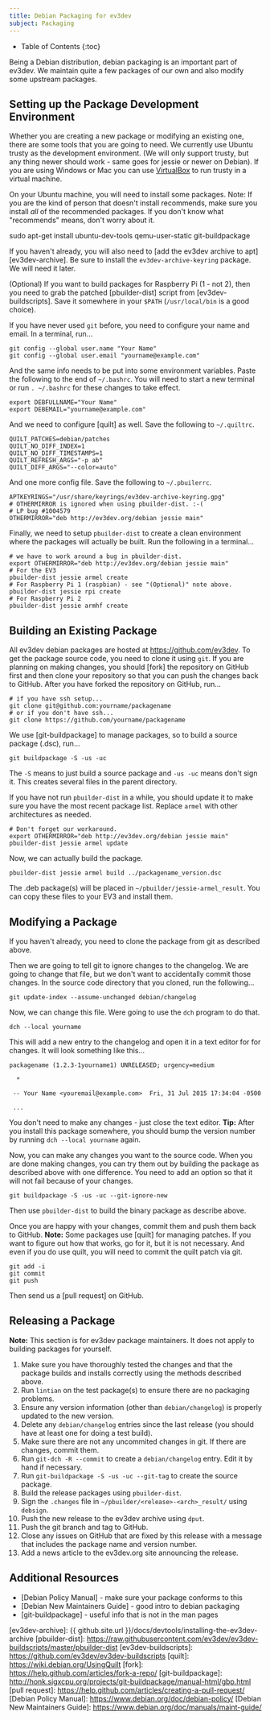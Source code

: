 ```yaml
---
title: Debian Packaging for ev3dev
subject: Packaging
---
```


* Table of Contents
{:toc}

Being a Debian distribution, debian packaging is an important part of ev3dev.
We maintain quite a few packages of our own and also modify some upstream
packages.

## Setting up the Package Development Environment

Whether you are creating a new package or modifying an existing one, there are
some tools that you are going to need. We currently use Ubuntu trusty as the
development environment. (We will only support trusty, but any thing newer should
work - same goes for jessie or newer on Debian). If you are using Windows or Mac
you can use [VirtualBox] to run trusty in a virtual machine.

On your Ubuntu machine, you will need to install some packages.
Note: If you are the kind of person that doesn't install recommends, make sure
you install *all* of the recommended packages. If you don't know what
"recommends" means, don't worry about it.

   sudo apt-get install ubuntu-dev-tools qemu-user-static git-buildpackage

If you haven't already, you will also need to [add the ev3dev archive to apt][ev3dev-archive].
Be sure to install the `ev3dev-archive-keyring` package. We will need it later.

(Optional) If you want to build packages for Raspberry Pi (1 - not 2), then you
need to grab the patched [pbuilder-dist] script from [ev3dev-buildscripts].
Save it somewhere in your `$PATH` (`/usr/local/bin` is a good choice).

If you have never used `git` before, you need to configure your name and email.
In a terminal, run...

    git config --global user.name "Your Name"
    git config --global user.email "yourname@example.com"

And the same info needs to be put into some environment variables. Paste the
following to the end of `~/.bashrc`. You will need to start a new terminal
or run `. ~/.bashrc` for these changes to take effect.

    export DEBFULLNAME="Your Name"
    export DEBEMAIL="yourname@example.com"

And we need to configure [quilt] as well. Save the following to `~/.quiltrc`.

    QUILT_PATCHES=debian/patches
    QUILT_NO_DIFF_INDEX=1
    QUILT_NO_DIFF_TIMESTAMPS=1
    QUILT_REFRESH_ARGS="-p ab"
    QUILT_DIFF_ARGS="--color=auto"

And one more config file. Save the following to `~/.pbuilerrc`.

    APTKEYRINGS="/usr/share/keyrings/ev3dev-archive-keyring.gpg"
    # OTHERMIRROR is ignored when using pbuilder-dist. :-(
    # LP bug #1004579
    OTHERMIRROR="deb http://ev3dev.org/debian jessie main"

Finally, we need to setup `pbuilder-dist` to create a clean environment where
the packages will actually be built. Run the following in a terminal...

    # we have to work around a bug in pbuilder-dist.
    export OTHERMIRROR="deb http://ev3dev.org/debian jessie main"
    # For the EV3
    pbuilder-dist jessie armel create
    # For Raspberry Pi 1 (raspbian) - see "(Optional)" note above.
    pbuilder-dist jessie rpi create
    # For Raspberry Pi 2
    pbuilder-dist jessie armhf create

## Building an Existing Package

All ev3dev debian packages are hosted at <https://github.com/ev3dev>. To get the
package source code, you need to clone it using `git`. If you are planning
on making changes, you should [fork] the repository on GitHub first and then
clone your repository so that you can push the changes back to GitHub. After you
have forked the repository on GitHub, run...

    # if you have ssh setup...
    git clone git@github.com:yourname/packagename
    # or if you don't have ssh...
    git clone https://github.com/yourname/packagename

We use [git-buildpackage] to manage packages, so to build a source package (.dsc),
run...

    git buildpackage -S -us -uc

The `-S` means to just build a source package and `-us -uc` means don't sign it.
This creates several files in the parent directory.

If you have not run `pbuilder-dist` in a while, you should update it to make sure
you have the most recent package list. Replace `armel` with other architectures
as needed.

    # Don't forget our workaround.
    export OTHERMIRROR="deb http://ev3dev.org/debian jessie main"
    pbuilder-dist jessie armel update

Now, we can actually build the package.

    pbuilder-dist jessie armel build ../packagename_version.dsc

The .deb package(s) will be placed in `~/pbuilder/jessie-armel_result`. You can
copy these files to your EV3 and install them.

## Modifying a Package

If you haven't already, you need to clone the package from git as described above.

Then we are going to tell git to ignore changes to the changelog. We are going
to change that file, but we don't want to accidentally commit those changes.
In the source code directory that you cloned, run the following...

    git update-index --assume-unchanged debian/changelog

Now, we can change this file. Were going to use the `dch` program to do that.

    dch --local yourname

This will add a new entry to the changelog and open it in a text editor for
for changes. It will look something like this...

    packagename (1.2.3-1yourname1) UNRELEASED; urgency=medium

      *

     -- Your Name <youremail@example.com>  Fri, 31 Jul 2015 17:34:04 -0500

     ...

You don't need to make any changes - just close the text editor. **Tip:** After
you install this package somewhere, you should bump the version number by running
`dch --local yourname` again.

Now, you can make any changes you want to the source code. When you are done
making changes, you can try them out by building the package as described above
with one difference. You need to add an option so that it will not fail because
of your changes.

    git buildpackage -S -us -uc --git-ignore-new

Then use `pbuilder-dist` to build the binary package as describe above.

Once you are happy with your changes, commit them and push them back to GitHub.
**Note:** Some packages use [quilt] for managing patches. If you want to figure
out how that works, go for it, but it is not necessary. And even if you do use
quilt, you will need to commit the quilt patch via git.

    git add -i
    git commit
    git push

Then send us a [pull request] on GitHub.

## Releasing a Package

**Note:** This section is for ev3dev package maintainers. It does not apply to
building packages for yourself.

1.  Make sure you have thoroughly tested the changes and that the package builds
    and installs correctly using the methods described above.
2.  Run `lintian` on the test package(s) to ensure there are no packaging problems.
3.  Ensure any version information (other than `debian/changelog`) is properly
    updated to the new version.
4.  Delete any `debian/changelog` entries since the last release (you should
    have at least one for doing a test build).
5.  Make sure there are not any uncommited changes in git. If there are changes,
    commit them.
6.  Run `git-dch -R --commit` to create a `debian/changelog` entry. Edit it by
    hand if necessary.
7.  Run `git-buildpackage -S -us -uc --git-tag` to create the source package.
8.  Build the release packages using `pbuilder-dist`.
9.  Sign the `.changes` file in `~/pbuilder/<release>-<arch>_result/` using `debsign`.
10. Push the new release to the ev3dev archive using `dput`.
11. Push the git branch and tag to GitHub.
12. Close any issues on GitHub that are fixed by this release with a message
    that includes the package name and version number.
13. Add a news article to the ev3dev.org site announcing the release.

## Additional Resources

* [Debian Policy Manual] - make sure your package conforms to this
* [Debian New Maintainers Guide] - good intro to debian packaging
* [git-buildpackage] - useful info that is not in the man pages


[VirtualBox]: https://www.virtualbox.org
[ev3dev-archive]: {{ github.site.url }}/docs/devtools/installing-the-ev3dev-archive
[pbuilder-dist]: https://raw.githubusercontent.com/ev3dev/ev3dev-buildscripts/master/pbuilder-dist
[ev3dev-buildscripts]: https://github.com/ev3dev/ev3dev-buildscripts
[quilt]: https://wiki.debian.org/UsingQuilt
[fork]: https://help.github.com/articles/fork-a-repo/
[git-buildpackage]: http://honk.sigxcpu.org/projects/git-buildpackage/manual-html/gbp.html
[pull request]: https://help.github.com/articles/creating-a-pull-request/
[Debian Policy Manual]: https://www.debian.org/doc/debian-policy/
[Debian New Maintainers Guide]: https://www.debian.org/doc/manuals/maint-guide/
